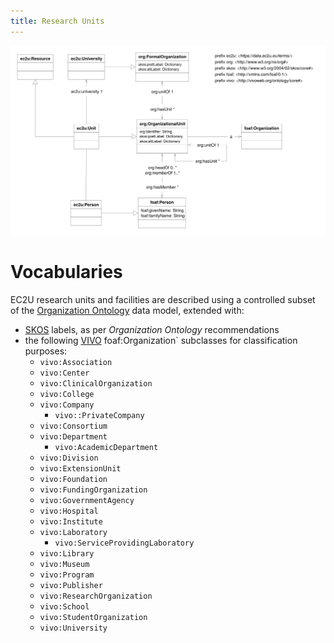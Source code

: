```yaml
---
title: Research Units
---
```


![research units data model](models/units.svg)

# Vocabularies

EC2U research units and facilities are described using a controlled subset of
the [Organization Ontology](https://www.w3.org/TR/vocab-org/) data model, extended with:

* [SKOS](https://www.w3.org/TR/skos-primer/#seclabel) labels, as per *Organization Ontology* recommendations
* the following [VIVO](https://wiki.lyrasis.org/display/VIVODOC113x/Ontology+Reference) foaf:Organization`
  subclasses for classification purposes:
  * `vivo:Association`
  * `vivo:Center`
  * `vivo:ClinicalOrganization`
  * `vivo:College`
  * `vivo:Company`
    * `vivo::PrivateCompany`
  * `vivo:Consortium`
  * `vivo:Department`
    * `vivo:AcademicDepartment`
  * `vivo:Division`
  * `vivo:ExtensionUnit`
  * `vivo:Foundation`
  * `vivo:FundingOrganization`
  * `vivo:GovernmentAgency`
  * `vivo:Hospital`
  * `vivo:Institute`
  * `vivo:Laboratory`
    * `vivo:ServiceProvidingLaboratory`
  * `vivo:Library`
  * `vivo:Museum`
  * `vivo:Program`
  * `vivo:Publisher`
  * `vivo:ResearchOrganization`
  * `vivo:School`
  * `vivo:StudentOrganization`
  * `vivo:University`